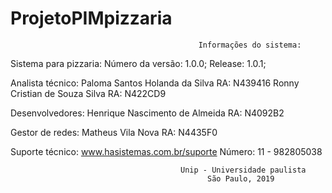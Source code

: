 # ProjetoPIMpizzaria
                                              Informações do sistema:

Sistema para pizzaria:
  Número da versão: 1.0.0;
  Release: 1.0.1;

Analista técnico:
  Paloma Santos Holanda da Silva  RA: N439416
  Ronny Cristian de Souza Silva   RA: N422CD9

Desenvolvedores:
  Henrique Nascimento de Almeida  RA: N4092B2
 
 Gestor de redes:
  Matheus Vila Nova               RA: N4435F0
  
 Suporte técnico:
   www.hasistemas.com.br/suporte
   Número: 11 - 982805038
 
                                          Unip - Universidade paulista
                                                São Paulo, 2019
